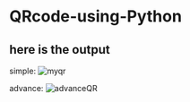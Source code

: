 # QRcode-using-Python
## here is the output 

simple:
![myqr](https://github.com/Harshitg551/QRcode-using-Python/assets/98156928/7c084d1e-29f6-4db8-8258-3d0db29ad188)

advance:
![advanceQR](https://github.com/Harshitg551/QRcode-using-Python/assets/98156928/06ed06a3-fd2c-47d4-bee9-8251d5571b9a)
